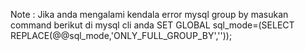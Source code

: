 





Note :
Jika anda mengalami kendala error mysql group by
masukan command berikut di mysql cli anda
 SET GLOBAL sql_mode=(SELECT REPLACE(@@sql_mode,'ONLY_FULL_GROUP_BY',''));